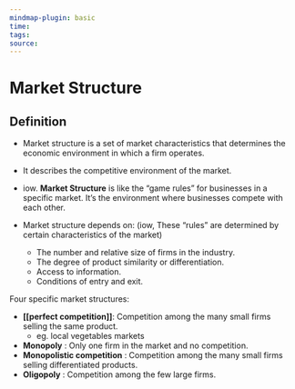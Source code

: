 ```yaml
---
mindmap-plugin: basic
time: 
tags: 
source:
---
```

# Market Structure
## Definition
- Market structure is a set of market characteristics that determines the economic environment in which a firm operates.
- It describes the competitive environment of the market.
- iow. **Market Structure** is like the “game rules” for businesses in a specific market. It’s the environment where businesses compete with each other.

- Market structure depends on: (iow, These “rules” are determined by certain characteristics of the market)
	- The number and relative size of firms in the industry.
	- The degree of product similarity or differentiation.
	- Access to information.
	- Conditions of entry and exit.

Four specific market structures:
- **[[perfect competition]]**: Competition among the many small firms selling the same product.
	- eg. local vegetables markets
- **Monopoly** : Only one firm in the market and no competition.
- **Monopolistic competition** : Competition among the many small firms selling differentiated products.
- **Oligopoly** : Competition among the few large firms.